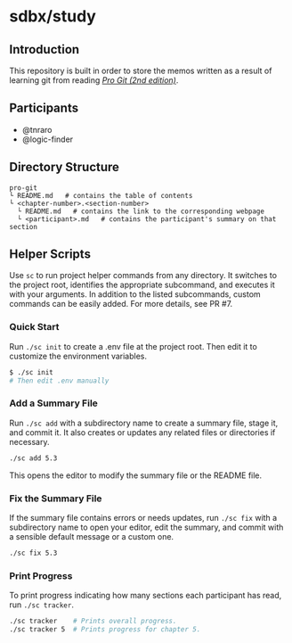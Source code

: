 # sdbx/study

## Introduction

This repository is built in order to store the memos written as a result of learning git from reading [_Pro Git (2nd edition)_](https://git-scm.com/book/en/v2).

## Participants

- @tnraro
- @logic-finder

## Directory Structure

```
pro-git
└ README.md   # contains the table of contents
└ <chapter-number>.<section-number>
  └ README.md   # contains the link to the corresponding webpage
  └ <participant>.md   # contains the participant's summary on that section
```

## Helper Scripts

Use `sc` to run project helper commands from any directory. It switches to the project root, identifies the appropriate subcommand, and executes it with your arguments. In addition to the listed subcommands, custom commands can be easily added. For more details, see PR #7.

### Quick Start

Run `./sc init` to create a .env file at the project root. Then edit it to customize the environment variables.

```bash
$ ./sc init
# Then edit .env manually
```

### Add a Summary File

Run `./sc add` with a subdirectory name to create a summary file, stage it, and commit it. It also creates or updates any related files or directories if necessary.

```bash
./sc add 5.3
```

This opens the editor to modify the summary file or the README file.

### Fix the Summary File

If the summary file contains errors or needs updates, run `./sc fix` with a subdirectory name to open your editor, edit the summary, and commit with a sensible default message or a custom one.

```bash
./sc fix 5.3
```

### Print Progress

To print progress indicating how many sections each participant has read, run `./sc tracker`.

```bash
./sc tracker    # Prints overall progress.
./sc tracker 5  # Prints progress for chapter 5.
```
